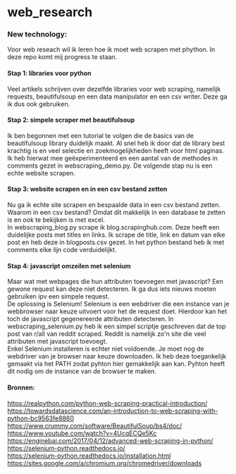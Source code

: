 # web_research

### New technology:
Voor web reseach wil ik leren hoe ik moet web scrapen met phython. In deze repo komt mij progress te staan.

#### Stap 1: libraries voor python
Veel artikels schrijven over dezelfde libraries voor web scraping, namelijk requests, beautifulsoup en een data manipulator en een csv writer. Deze ga ik dus ook gebruiken.

#### Stap 2: simpele scraper met beautifulsoup
Ik ben begonnen met een tutorial te volgen die de basics van de beautifulsoup library duidelijk maakt. Al snel heb ik door dat de library best krachtig is en veel selectie en zoekmogelijkheden heeft voor html paginas. Ik heb hierwat mee geëxperimenteerd en een aantal van de methodes in comments gezet in webscraping_demo.py. De volgende stap nu is een echte website scrapen.

#### Stap 3: website scrapen en in een csv bestand zetten
Nu ga ik echte site scrapen en bespaalde data in een csv bestand zetten. Waarom in een csv bestand? Omdat dit makkelijk in een database te zetten is en ook te bekijken is met excel.\
In webscraping_blog.py scrape ik blog.scrapinghub.com. Deze heeft een duidelijke posts met titles en links. Ik scrape de title, link en datum van elke post en heb deze in blogposts.csv gezet. In het python bestand heb ik met comments elke lijn code verduidelijkt.

#### Stap 4: javascript omzeilen met selenium
Maar wat met webpages die hun attributen toevoegen met javascript? Een gewone request kan deze niet detecteren. Ik ga dus iets nieuws moeten gebruiken ipv een simpele request.\
De oplossing is Selenium! Selenium is een webdriver die een instance van je webbrowser naar keuze uitvoert voor het de request doet. Hierdoor kan het toch de javascript gegenereerde attributen detecteren. In webscraping_selenium.py heb ik een simpel scriptje geschreven dat de top post van r/all van reddit scraped. Reddit is namelijk zo'n site die veel attributen met javascript toevoegt.\
Enkel Selenium installeren is echter niet voldoende. Je moet nog de webdriver van je browser naar keuze downloaden. Ik heb deze toegankelijk gemaakt via het PATH zodat pyhton hier gemakkelijk aan kan. Pyhton heeft dit nodig om de instance van de browser te maken.

#### Bronnen:
https://realpython.com/python-web-scraping-practical-introduction/ \
https://towardsdatascience.com/an-introduction-to-web-scraping-with-python-bc9563fe8860 \
https://www.crummy.com/software/BeautifulSoup/bs4/doc/ \
https://www.youtube.com/watch?v=4UcqECQe5Kc \
https://enginebai.com/2017/04/12/advanced-web-scraping-in-python/ \
https://selenium-python.readthedocs.io/ \
https://selenium-python.readthedocs.io/installation.html \
https://sites.google.com/a/chromium.org/chromedriver/downloads
